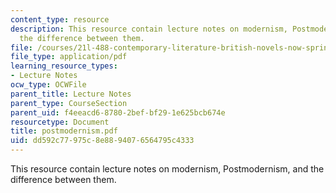 ```yaml
---
content_type: resource
description: This resource contain lecture notes on modernism, Postmodernism, and
  the difference between them.
file: /courses/21l-488-contemporary-literature-british-novels-now-spring-2007/dd592c77975c8e8894076564795c4333_postmodernism.pdf
file_type: application/pdf
learning_resource_types:
- Lecture Notes
ocw_type: OCWFile
parent_title: Lecture Notes
parent_type: CourseSection
parent_uid: f4eeacd6-8780-2bef-bf29-1e625bcb674e
resourcetype: Document
title: postmodernism.pdf
uid: dd592c77-975c-8e88-9407-6564795c4333
---
```

This resource contain lecture notes on modernism, Postmodernism, and the difference between them.

